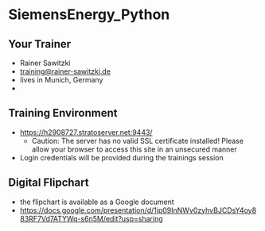 # SiemensEnergy_Python

## Your Trainer

* Rainer Sawitzki
* training@rainer-sawitzki.de
* lives in Munich, Germany
* 
## Training Environment

* https://h2908727.stratoserver.net:9443/
  * Caution: The server has no valid SSL certificate installed! Please allow your browser to access this site in an unsecured manner
* Login credentials will be provided during the trainings session

## Digital Flipchart

* the flipchart is available as a Google document
* https://docs.google.com/presentation/d/1ip09InNWv0zyhvBJCDsY4oy883RF7Vd7ATYWq-s6n5M/edit?usp=sharing
